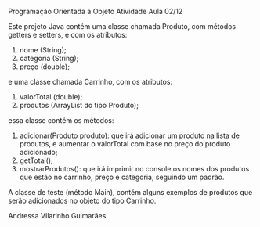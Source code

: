 Programação Orientada a Objeto
Atividade Aula 02/12

Este projeto Java contém uma classe chamada Produto, com métodos getters e setters, e com os atributos:
1) nome (String);
2) categoria (String);
3) preço (double);

e uma classe chamada Carrinho, com os atributos:
1) valorTotal (double);
2) produtos (ArrayList do tipo Produto);

essa classe contém os métodos:
1) adicionar(Produto produto): que irá adicionar um produto na lista de produtos, e aumentar o valorTotal com base no preço do produto adicionado;
2) getTotal();
3) mostrarProdutos(): que irá imprimir no console os nomes dos produtos que estão no carrinho, preço e categoria, seguindo um padrão.

A classe de teste (método Main), contém alguns exemplos de produtos que serão adicionados no objeto do tipo Carrinho.

Andressa VIlarinho Guimarães
